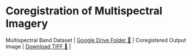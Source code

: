 # Coregistration of Multispectral Imagery 
Multispectral Band Dataset | [Google Drive Folder 🔗](https://drive.google.com/drive/folders/1Kzw-S2jtlhvx0YytR4S_sl84fA1sCDyn) |
Coregistered Output Image | [Download TIFF 🔗](https://drive.google.com/file/d/1yZtVR3Wuf8eRrXgx9zwXehfF129_60cS/view?usp=sharing) |
